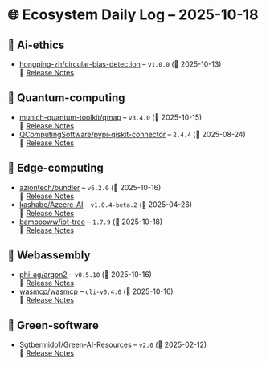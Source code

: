 # 🌐 Ecosystem Daily Log – 2025-10-18

## 🔹 Ai-ethics
- [hongping-zh/circular-bias-detection](https://github.com/hongping-zh/circular-bias-detection/releases/tag/v1.0.0) – `v1.0.0` (📅 2025-10-13)  
  🔗 [Release Notes](https://github.com/hongping-zh/circular-bias-detection/releases/tag/v1.0.0)

## 🔹 Quantum-computing
- [munich-quantum-toolkit/qmap](https://github.com/munich-quantum-toolkit/qmap/releases/tag/v3.4.0) – `v3.4.0` (📅 2025-10-15)  
  🔗 [Release Notes](https://github.com/munich-quantum-toolkit/qmap/releases/tag/v3.4.0)
- [QComputingSoftware/pypi-qiskit-connector](https://github.com/QComputingSoftware/pypi-qiskit-connector/releases/tag/2.4.4) – `2.4.4` (📅 2025-08-24)  
  🔗 [Release Notes](https://github.com/QComputingSoftware/pypi-qiskit-connector/releases/tag/2.4.4)

## 🔹 Edge-computing
- [aziontech/bundler](https://github.com/aziontech/bundler/releases/tag/v6.2.0) – `v6.2.0` (📅 2025-10-16)  
  🔗 [Release Notes](https://github.com/aziontech/bundler/releases/tag/v6.2.0)
- [kashabe/Azeerc-AI](https://github.com/kashabe/Azeerc-AI/releases/tag/v1.0.4-beta.2) – `v1.0.4-beta.2` (📅 2025-04-26)  
  🔗 [Release Notes](https://github.com/kashabe/Azeerc-AI/releases/tag/v1.0.4-beta.2)
- [bambooww/iot-tree](https://github.com/bambooww/iot-tree/releases/tag/1.7.9) – `1.7.9` (📅 2025-10-18)  
  🔗 [Release Notes](https://github.com/bambooww/iot-tree/releases/tag/1.7.9)

## 🔹 Webassembly
- [phi-ag/argon2](https://github.com/phi-ag/argon2/releases/tag/v0.5.10) – `v0.5.10` (📅 2025-10-16)  
  🔗 [Release Notes](https://github.com/phi-ag/argon2/releases/tag/v0.5.10)
- [wasmcp/wasmcp](https://github.com/wasmcp/wasmcp/releases/tag/cli-v0.4.0) – `cli-v0.4.0` (📅 2025-10-16)  
  🔗 [Release Notes](https://github.com/wasmcp/wasmcp/releases/tag/cli-v0.4.0)

## 🔹 Green-software
- [Sgtbermido1/Green-AI-Resources](https://github.com/Sgtbermido1/Green-AI-Resources/releases/tag/v2.0) – `v2.0` (📅 2025-02-12)  
  🔗 [Release Notes](https://github.com/Sgtbermido1/Green-AI-Resources/releases/tag/v2.0)